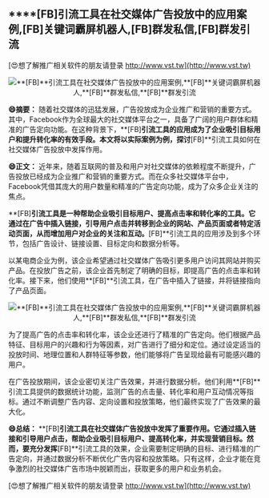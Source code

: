 ## ****[FB]**引流工具在社交媒体广告投放中的应用案例,**[FB]**关键词霸屏机器人,**[FB]**群发私信,**[FB]**群发引流**

[😍想了解推广相关软件的朋友请登录 http://www.vst.tw](http://www.vst.tw)

 <center><img src="https://vst.tw/MP4/tuiguang/png/5.png" alt="**[FB]**引流工具在社交媒体广告投放中的应用案例,**[FB]**关键词霸屏机器人,**[FB]**群发私信,**[FB]**群发引流"></center>

**😄摘要：**
随着社交媒体的迅猛发展，广告投放成为企业推广和营销的重要方式。其中，Facebook作为全球最大的社交媒体平台之一，具备了广阔的用户群体和精准的广告定向功能。在这种背景下，**[FB]**引流工具的应用成为了企业吸引目标用户和提升转化率的有效手段。本文将以实际案例为例，探讨**[FB]**引流工具如何在社交媒体广告投放中发挥作用。

**😄正文：**
近年来，随着互联网的普及和用户对社交媒体的依赖程度不断提升，广告投放已经成为企业推广和营销的重要方式。而在众多社交媒体平台中，Facebook凭借其庞大的用户数量和精准的广告定向功能，成为了众多企业关注的焦点。

**[FB]**引流工具是一种帮助企业吸引目标用户、提高点击率和转化率的工具。它通过在广告中插入链接，引导用户点击并转移到企业的网站、产品页面或者特定活动页面，从而增加用户对企业的关注和互动。**[FB]**引流工具的应用涉及到多个环节，包括广告设计、链接设置、目标定向和数据分析等。

以某电商企业为例，该企业希望通过社交媒体广告吸引更多用户访问其网站并购买产品。在投放广告之前，该企业首先制定了明确的目标，即提高广告的点击率和转化率。接下来，他们使用**[FB]**引流工具，在广告中插入了链接，并将链接指向了产品页面。

 <center><img src="https://vst.tw/MP4/tuiguang/png/5.png" alt="**[FB]**引流工具在社交媒体广告投放中的应用案例,**[FB]**关键词霸屏机器人,**[FB]**群发私信,**[FB]**群发引流"></center>

为了提高广告的点击率和转化率，该企业还进行了精准的广告定向。他们根据产品特征、目标用户的兴趣和行为等因素，对广告进行了细分和定位。通过设定适当的投放时间、地理位置和人群特征等参数，他们能够将广告呈现给最有可能感兴趣的用户。

在广告投放期间，该企业密切关注广告效果，并进行数据分析。他们利用**[FB]**引流工具提供的数据统计功能，监测广告的点击量、转化率和用户互动情况等指标。通过不断调整广告内容、定向设置和投放策略，他们最终实现了广告效果的最大化。

**😄总结：**
**[FB]**引流工具在社交媒体广告投放中发挥了重要作用。它通过插入链接和引导用户点击，帮助企业吸引目标用户、提高转化率，并实现营销目标。然而，要充分发挥**[FB]**引流工具的效果，企业需要制定明确的目标、进行精准的广告定向，并通过数据分析不断优化广告内容和投放策略。只有这样，企业才能在竞争激烈的社交媒体广告市场中脱颖而出，获取更多的用户和业务机会。

[😍想了解推广相关软件的朋友请登录 http://www.vst.tw](http://www.vst.tw)



